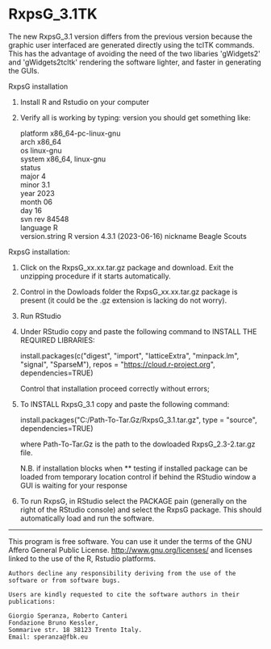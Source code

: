 # RxpsG_3.1TK
The new RxpsG_3.1 version differs from the previous version because the graphic user interfaced are generated directly using the tclTK commands. 
This has the advantage of avoiding the need of the two libaries 'gWidgets2' and 'gWidgets2tcltk' rendering the software lighter, and  faster in
generating the GUIs.

RxpsG installation

1. Install R and Rstudio on your computer 

2. Verify all is working by typing:
   version
   you should get something like:
   
     platform       x86_64-pc-linux-gnu         
     arch           x86_64                      
     os             linux-gnu                   
     system         x86_64, linux-gnu           
     status                                     
     major          4                           
     minor          3.1                         
     year           2023                        
     month          06                          
     day            16                          
     svn rev        84548                       
     language       R                           
     version.string R version 4.3.1 (2023-06-16)
     nickname       Beagle Scouts   

RxpsG installation:

1. Click on the RxpsG_xx.xx.tar.gz package and download. Exit the unzipping procedure if it starts automatically.
 
2. Control in the Dowloads folder the RxpsG_xx.xx.tar.gz package is present (it could be the .gz extension is lacking do not worry).

3. Run RStudio 

4. Under RStudio copy and paste the following command to INSTALL THE REQUIRED LIBRARIES: 
                        
   install.packages(c("digest", "import", "latticeExtra", "minpack.lm", "signal", "SparseM"), 
               repos = "https://cloud.r-project.org", dependencies=TRUE)                                    

   
   Control that installation proceed correctly without errors;

5. To INSTALL RxpsG_3.1 copy and paste the following command:

   install.packages("C:/Path-To-Tar.Gz/RxpsG_3.1.tar.gz", type = "source", dependencies=TRUE)

   where Path-To-Tar.Gz is the path to the dowloaded RxpsG_2.3-2.tar.gz file.

   N.B. if installation blocks when
   ** testing if installed package can be loaded from temporary location
   control if behind the RStudio window a GUI is waiting for your response  
   
7. To run RxpsG, in RStudio select the PACKAGE pain (generally on the right of the RStudio console) 
   and select the RxpsG package. This should automatically load and run the software.

------------------------------------------------------------------------------------------

This program is free software. You can use it under the terms of the GNU Affero General Public License. http://www.gnu.org/licenses/ and licenses linked to the use of the R, Rstudio platforms.

    Authors decline any responsibility deriving from the use of the software or from software bugs.

    Users are kindly requested to cite the software authors in their publications:

    Giorgio Speranza, Roberto Canteri 
    Fondazione Bruno Kessler, 
    Sommarive str. 18 38123 Trento Italy. 
    Email: speranza@fbk.eu

   
